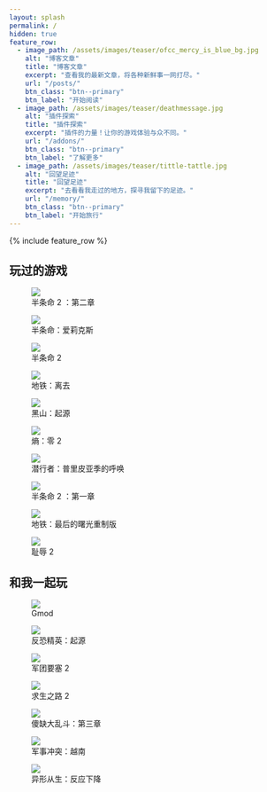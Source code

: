 ```yaml
---
layout: splash
permalink: /
hidden: true
feature_row:
  - image_path: /assets/images/teaser/ofcc_mercy_is_blue_bg.jpg
    alt: "博客文章"
    title: "博客文章"
    excerpt: "查看我的最新文章，将各种新鲜事一网打尽。"
    url: "/posts/"
    btn_class: "btn--primary"
    btn_label: "开始阅读"
  - image_path: /assets/images/teaser/deathmessage.jpg
    alt: "插件探索"
    title: "插件探索"
    excerpt: "插件的力量！让你的游戏体验与众不同。"
    url: "/addons/"
    btn_class: "btn--primary"
    btn_label: "了解更多"
  - image_path: /assets/images/teaser/tittle-tattle.jpg
    alt: "回望足迹"
    title: "回望足迹"
    excerpt: "去看看我走过的地方，探寻我留下的足迹。"
    url: "/memory/"
    btn_class: "btn--primary"
    btn_label: "开始旅行"   
---
```


{% include feature_row %}

<div class="container">
<canvas class="zdog-canvas" width="60" height="60"></canvas>
<div class="text" id="randomText"></div>
</div>


<div class="wrapper">

<h2><strong>玩过的游戏</strong></h2>

<figure class="card">

<img src="https://steamcdn-a.akamaihd.net/steam/apps/420/library_600x900_2x.jpg" />

<figcaption>半条命 2 ：第二章</figcaption>

</figure>

<div class="cards">

<figure class="card">

<img src="https://steamcdn-a.akamaihd.net/steam/apps/546560/library_600x900_2x.jpg" />

<figcaption>半条命：爱莉克斯</figcaption>

</figure>

<figure class="card">

<img src="https://steamcdn-a.akamaihd.net/steam/apps/220/library_600x900_2x.jpg" />

<figcaption>半条命 2</figcaption>

</figure>

<figure class="card">

<img src="https://steamcdn-a.akamaihd.net/steam/apps/412020/library_600x900_2x.jpg" />

<figcaption>地铁：离去</figcaption>

</figure>

<figure class="card">

<img src="https://steamcdn-a.akamaihd.net/steam/apps/362890/library_600x900_2x.jpg" />

<figcaption>黑山：起源</figcaption>

</figure>

<figure class="card">

<img src="https://steamcdn-a.akamaihd.net/steam/apps/1583720/library_600x900_2x.jpg" />

<figcaption>熵：零 2</figcaption>

</figure>

<figure class="card">

<img src="https://steamcdn-a.akamaihd.net/steam/apps/41700/library_600x900_2x.jpg" />

<figcaption>潜行者：普里皮亚季的呼唤</figcaption>

</figure>

<figure class="card">

<img src="https://steamcdn-a.akamaihd.net/steam/apps/380/library_600x900_2x.jpg" />

<figcaption>半条命 2 ：第一章</figcaption>

</figure>

<figure class="card">

<img src="https://steamcdn-a.akamaihd.net/steam/apps/287390/library_600x900_2x.jpg" />

<figcaption>地铁：最后的曙光重制版</figcaption>

</figure>

<figure class="card">

<img src="https://steamcdn-a.akamaihd.net/steam/apps/403640/library_600x900_2x.jpg" />

<figcaption>耻辱 2</figcaption>

</figure>
</div>

<h2><strong>和我一起玩</strong></h2>

<div class="cards">

<figure class="card">

<img src="https://steamcdn-a.akamaihd.net/steam/apps/4000/library_600x900_2x.jpg" />

<figcaption>Gmod</figcaption>

</figure>

<figure class="card">

<img src="https://steamcdn-a.akamaihd.net/steam/apps/240/library_600x900_2x.jpg" />

<figcaption>反恐精英：起源</figcaption>

</figure>

<figure class="card">

<img src="https://steamcdn-a.akamaihd.net/steam/apps/440/library_600x900_2x.jpg" />

<figcaption>军团要塞 2</figcaption>

</figure>

<figure class="card">

<img src="https://steamcdn-a.akamaihd.net/steam/apps/550/library_600x900_2x.jpg" />

<figcaption>求生之路 2</figcaption>

</figure>

<figure class="card">

<img src="https://steamcdn-a.akamaihd.net/steam/apps/869480/library_600x900_2x.jpg" />

<figcaption>傻缺大乱斗：第三章</figcaption>

</figure>

<figure class="card">

<img src="https://steamcdn-a.akamaihd.net/steam/apps/1012110/library_600x900_2x.jpg" />

<figcaption>军事冲突：越南</figcaption>

</figure>   

<figure class="card">

<img src="https://steamcdn-a.akamaihd.net/steam/apps/563560/library_600x900_2x.jpg" />

<figcaption>异形从生：反应下降</figcaption>

</figure>

</div>

</div>